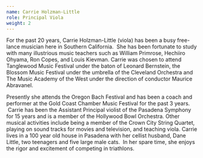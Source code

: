```yaml
---
name: Carrie Holzman-Little
role: Principal Viola
weight: 2
---
```


For the past 20 years, Carrie Holzman-Little (viola) has been a busy free-lance musician here in Southern California.  She has been fortunate to study with many illustrious music teachers such as William Primrose, Hechiiro Ohyama, Ron Copes, and Louis Kievman. Carrie was chosen to attend Tanglewood Music Festival under the baton of Leonard Bernstein, the Blossom Music Festival under the umbrella of the Cleveland Orchestra and The Music Academy of the West under the direction of conductor Maurice Abravanel.

Presently she attends the Oregon Bach Festival and has been a coach and performer at the Gold Coast Chamber Music Festival for the past 3 years.  Carrie has been the Assistant Principal violist of the Pasadena Symphony for 15 years and is a member of the Hollywood Bowl Orchestra. Other musical activities include being a member of the Crown City String Quartet, playing on sound tracks for movies and television, and teaching viola. Carrie lives in a 100 year old house in Pasadena with her cellist husband, Dane Little, two teenagers and five large male cats.  In her spare time, she enjoys the rigor and excitement of competing in triathlons.
